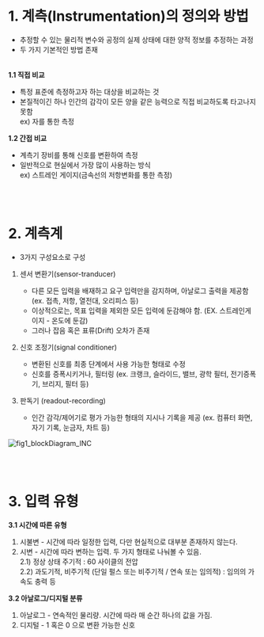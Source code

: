 # 1. 계측(Instrumentation)의 정의와 방법
- 추정할 수 있는 물리적 변수와 공정의 실제 상태에 대한 양적 정보를 추정하는 과정
- 두 가지 기본적인 방법 존재 </BR></BR>

<b>1.1 직접 비교</b>
 - 특정 표준에 측정하고자 하는 대상을 비교하는 것
 - 본질적이긴 하나 인간의 감각이 모든 양을 같은 능력으로 직접 비교하도록 타고나지 못함 </BR>
   ex) 자를 통한 측정

<b>1.2 간접 비교</b>
 - 계측기 장비를 통해 신호를 변환하여 측정
 - 일반적으로 현실에서 가장 많이 사용하는 방식 </BR>
   ex) 스트레인 게이지(금속선의 저항변화를 통한 측정)

</BR></BR>

# 2. 계측계
  - 3가지 구성요소로 구성

1) 센서 변환기(sensor-tranducer)
   
    - 다른 모든 입력을 배재하고 요구 입력만을 감지하며, 아날로그 출력을 제공함 (ex. 접촉, 저항, 열전대, 오리피스 등)
    - 이상적으로는, 목표 입력을 제외한 모든 입력에 둔감해야 함. (EX. 스트레인게이지 - 온도에 둔감)
    - 그러나 잡음 혹은 표류(Drift) 오차가 존재
      
2) 신호 조정기(signal conditioner)
   
    - 변환된 신호를 최종 단계에서 사용 가능한 형태로 수정
    - 신호를 증폭시키거나, 필터링 (ex. 크랭크, 슬라이드, 밸브, 광학 필터, 전기증폭기, 브리지, 필터 등)
      
3) 판독기 (readout-recording)
    - 인간 감각/제어기로 평가 가능한 형태의 지시나 기록을 제공 (ex. 컴퓨터 화면, 자기 기록, 눈금자, 차트 등) 

![fig1_blockDiagram_INC](https://github.com/user-attachments/assets/d9ef3a76-8835-41ca-8cee-1e8e7733a342)

</BR></BR>

# 3. 입력 유형

  <B>3.1 시간에 따른 유형</B>
  
   1) 시불변
    - 시간에 따라 일정한 입력, 다만 현실적으로 대부분 존재하지 않는다.
   2) 시변
    - 시간에 따라 변하는 입력. 두 가지 형태로 나눠볼 수 있음.</BR>
      2.1) 정상 상태 주기적 : 60 사이클의 전압 </BR>
      2.2) 과도기적, 비주기적 (단일 펄스 또는 비주기적 / 연속 또는 임의적) : 임의의 가속도 충력 등


  <B>3.2 아날로그/디지털 분류</B>
  
   1) 아날로그
    - 연속적인 물리량. 시간에 따라 매 순간 하나의 값을 가짐.
   2) 디지털
    - 1 혹은 0 으로 변환 가능한 신호
